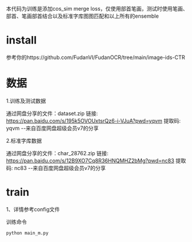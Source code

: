 本代码为训练是添加cos_sim merge loss，仅使用部首笔画，测试时使用笔画、部首、笔画部首结合以及标准字库图图匹配和以上所有的ensemble

# install

参考你的https://github.com/FudanVI/FudanOCR/tree/main/image-ids-CTR

# 数据

1.训练及测试数据

通过网盘分享的文件：dataset.zip
链接: https://pan.baidu.com/s/195k5OVOUxtsrQz6-i-VJuA?pwd=yqvm 提取码: yqvm 
--来自百度网盘超级会员v7的分享

2.标准字库数据

通过网盘分享的文件：char_28762.zip
链接: https://pan.baidu.com/s/12B9XO7Cq8R36HNQMHZ2bMg?pwd=nc83 提取码: nc83 
--来自百度网盘超级会员v7的分享

# train

1、详情参考config文件

训练命令

```bash
python main_m.py
```

